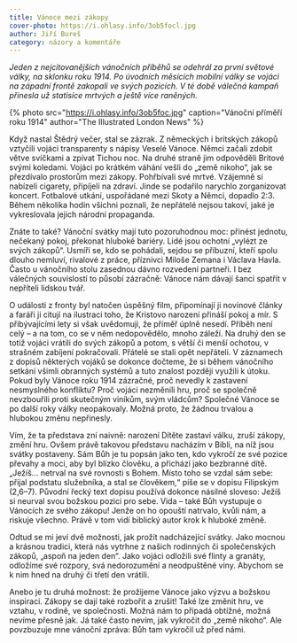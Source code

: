 ```yaml
---
title: Vánoce mezi zákopy
cover-photo: https://i.ohlasy.info/3ob5focl.jpg
author: Jiří Bureš
category: názory a komentáře
---
```


*Jeden z nejcitovanějších vánočních příběhů se odehrál za první světové války, na sklonku roku 1914. Po úvodních měsících mobilní války se vojáci na západní frontě zakopali ve svých pozicích. V té době válečná kampaň přinesla už statisíce mrtvých a ještě více raněných.*

{% photo src="https://i.ohlasy.info/3ob5foc.jpg" caption="Vánoční příměří roku 1914" author="The Illustrated London News" %}

Když nastal Štědrý večer, stal se zázrak. Z německých i britských zákopů vztyčili vojáci transparenty s nápisy Veselé Vánoce. Němci začali zdobit větve svíčkami a zpívat Tichou noc. Na druhé straně jim odpověděli Britové svými koledami. Vojáci po krátkém váhání vešli do „země nikoho“, jak se přezdívalo prostorům mezi zákopy. Pohřbívali své mrtvé. Vzájemně si nabízeli cigarety, připíjeli na zdraví. Jinde se podařilo narychlo zorganizovat koncert. Fotbalové utkání, uspořádané mezi Skoty a Němci, dopadlo 2:3. Během několika hodin všichni poznali, že nepřátelé nejsou takoví, jaké je vykreslovala jejich národní propaganda.

Znáte to také? Vánoční svátky mají tuto pozoruhodnou moc: přinést jednotu, nečekaný pokoj, překonat hluboké bariéry. Lidé jsou ochotní „vylézt ze svých zákopů“. Usmíří se, kdo se pohádali, sejdou se příbuzní, kteří spolu dlouho nemluví, rivalové z práce, příznivci Miloše Zemana i Václava Havla. Často u vánočního stolu zasednou dávno rozvedení partneři. I bez válečných souvislostí to působí zázračně: Vánoce nám dávají šanci spatřit v nepříteli lidskou tvář.

O události z  fronty byl natočen úspěšný film, připomínají ji novinové články a faráři ji citují na ilustraci toho, že Kristovo narození přináší pokoj a mír.  S přibývajícími lety si však uvědomuji, že příměř úplně nesedí. Příběh není celý – a na tom, co se v něm nedopovědělo, mnoho záleží. Na druhý den se totiž vojáci vrátili do svých zákopů a potom, s větší či menší ochotou, v strašném zabíjení pokračovali. Přátelé se stali opět nepřáteli. V záznamech z dopisů některých vojáků se dokonce dočteme, že si během vánočního setkání všimli obranných systémů a tuto znalost později využili k útoku. Pokud byly Vánoce roku 1914 zázračné, proč nevedly k zastavení nesmyslného konfliktu? Proč vojáci nezměnili hru, proč se společně nevzbouřili proti skutečným viníkům, svým vládcům? Společné Vánoce se po další roky války neopakovaly. Možná proto, že žádnou trvalou a hlubokou změnu nepřinesly.

Vím, že ta představa zní naivně: narození Dítěte zastaví válku, zruší zákopy, změní hru. Ovšem právě takovou představu nacházím v Bibli, na níž jsou svátky postaveny. Sám Bůh je tu popsán jako ten, kdo vykročí ze své pozice převahy a moci, aby byl blízko člověku, a přichází jako bezbranné dítě. „Ježíš… netrval na své rovnosti s Bohem. Místo toho se vzdal sám sebe: přijal podstatu služebníka, a stal se člověkem,“ píše se v dopisu Filipským (2,6–7). Původní řecký text dopisu používá dokonce násilné sloveso: Ježíš si neurval svou božskou pozici pro sebe. Vida – také Bůh vystupuje o Vánocích ze svého zákopu! Jenže on ho opouští natrvalo, kvůli nám, a riskuje všechno. Právě v tom vidí biblický autor krok k hluboké změně. 

Odtud se mi jeví dvě možnosti, jak prožít nadcházející svátky. Jako mocnou a krásnou tradici, která nás vytrhne z našich rodinných či společenských zákopů, „aspoň na jeden den“. Jako vojáci odložili své flinty a granáty, odložíme své rozpory, svá nedorozumění a neodpuštěné viny. Abychom se k nim hned na druhý či třetí den vrátili.

Anebo je tu druhá možnost: že prožijeme Vánoce jako výzvu a božskou inspiraci. Zákopy se dají také rozbořit a zrušit! Také lze změnit hru, ve vztahu, v rodině, ve společnosti. Možná nám to připadá obtížné, možná nevíme přesně jak. Já také často nevím, jak vykročit do „země nikoho“. Ale povzbuzuje mne vánoční zpráva: Bůh tam vykročil už před námi.
